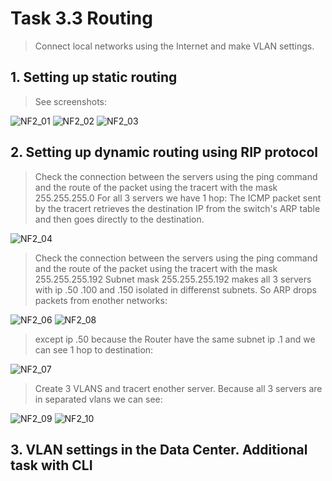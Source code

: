 # Task 3.3 Routing
> Connect local networks using the Internet and make VLAN settings.

## 1. Setting up static routing
> See screenshots:

![NF2_01](./images/3.2_01.png)
![NF2_02](./images/3.2_02.png)
![NF2_03](./images/3.2_03.png)

## 2. Setting up dynamic routing using RIP protocol
> Check the connection between the servers using the ping command and the route of the packet using the tracert with the mask 255.255.255.0
> For all 3 servers we have 1 hop:
> The ICMP packet sent by the tracert retrieves the destination IP from the switch's ARP table and then goes directly to the destination.

![NF2_04](./images/3.2_04.png)

> Check the connection between the servers using the ping command and the route of the packet using the tracert with the mask 255.255.255.192
> Subnet mask 255.255.255.192 makes all 3 servers with ip .50 .100 and .150 isolated in differenst subnets.
> So ARP drops packets from enother networks:

![NF2_06](./images/3.2_06.png)
![NF2_08](./images/3.2_08.png)

> except ip .50 because the Router have the same subnet ip .1 and we can see 1 hop to destination:

![NF2_07](./images/3.2_07.png)

> Create 3 VLANS and tracert enother server. Because all 3 servers are in separated vlans we can see:

![NF2_09](./images/3.2_09.png)
![NF2_10](./images/3.2_10.png)

## 3. VLAN settings in the Data Center. Additional task with CLI